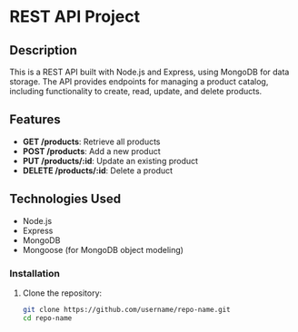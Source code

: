 # REST API Project

## Description

This is a REST API built with Node.js and Express, using MongoDB for data storage. The API provides endpoints for managing a product catalog, including functionality to create, read, update, and delete products.

## Features

- **GET /products**: Retrieve all products
- **POST /products**: Add a new product
- **PUT /products/:id**: Update an existing product
- **DELETE /products/:id**: Delete a product

## Technologies Used

- Node.js
- Express
- MongoDB
- Mongoose (for MongoDB object modeling)

### Installation

1. Clone the repository:
   ```sh
   git clone https://github.com/username/repo-name.git
   cd repo-name
